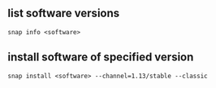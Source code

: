 ## list software versions

```shell
snap info <software>
```

## install software of specified version

```shell
snap install <software> --channel=1.13/stable --classic
```